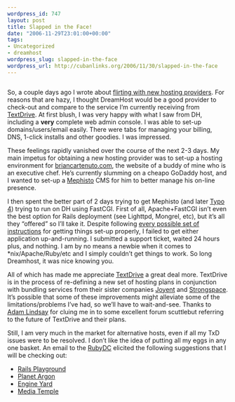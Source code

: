 ```yaml
--- 
wordpress_id: 747
layout: post
title: Slapped in the Face!
date: "2006-11-29T23:01:00+00:00"
tags: 
- Uncategorized
- dreamhost
wordpress_slug: slapped-in-the-face
wordpress_url: http://cubanlinks.org/2006/11/30/slapped-in-the-face
---
```

<p><img src="http://textdrive.com/images/textdrive.gif" alt="" /></p>


<p>So, a couple days ago I wrote about <a href="http://cubanlinks.org/blog/articles/2006/11/28/flirting-with-new-hosts">flirting with new hosting providers</a>. For reasons that are hazy, I thought DreamHost would be a good provider to check-out and compare to the service I&#8217;m currently receiving from <span class="sponsor"><a href="http://www.shareasale.com/r.cfm?B=69506&#38;U=192330&#38;M=10198">TextDrive</a></span>. At first blush, I was very happy with what I saw from DH, including a <strong>very</strong> complete web admin console. I was able to set-up domains/users/email easily. There were tabs for managing your billing, <span class="caps">DNS</span>, 1-click installs and other goodies. I was impressed.</p>


<p>These feelings rapidly vanished over the course of the next 2-3 days. My main impetus for obtaining a new hosting provider was to set-up a hosting environment for <a href="http://briancartenuto.com">briancartenuto.com</a>, the website of a buddy of mine who is an executive chef. He&#8217;s currently slumming on a cheapo GoDaddy host, and I wanted to set-up a <a href="http://mephistoblog.com">Mephisto</a> CMS for him to better manage his on-line presence.</p>


<p>I then spent the better part of 2 days trying to get Mephisto (and later <a href="http://www.typosphere.org">Typo 4</a>) trying to run on DH using FastCGI.  First of all, Apache+FastCGI isn&#8217;t even the best option for Rails deployment (see Lighttpd, Mongrel, etc), but it&#8217;s all they &#8220;offered&#8221; so I&#8217;ll take it. Despite following <a href="http://www.google.com/search?q=dreamhost+rails+fastcgi&#38;ie=utf-8&#38;oe=utf-8&#38;rls=org.mozilla:en-US:official&#38;client=firefox-a">every possible set of instructions</a> for getting things set-up properly, I failed to get either application up-and-running. I submitted a support ticket, waited 24 hours plus, and nothing. I am by no means a newbie when it comes to *nix/Apache/Ruby/etc and I simply couldn&#8217;t get things to work. So long Dreamhost, it was nice knowing you.</p>


<p>All of which has made me appreciate <span class="sponsor"><a href="http://www.shareasale.com/r.cfm?B=69506&#38;U=192330&#38;M=10198">TextDrive</a></span> a great deal more. TextDrive is in the process of re-defining a new set of hosting plans in conjunction with bundling services from their sister companies <span class="sponsor"><a href="http://www.shareasale.com/r.cfm?B=57232&#38;U=192330&#38;M=10198">Joyent</a></span> and <span class="sponsor"><a href="http://www.shareasale.com/r.cfm?B=69507&#38;U=192330&#38;M=10198">Strongspace</a></span>. It&#8217;s possible that some of these improvements might alleviate some of the limitations/problems I&#8217;ve had, so we&#8217;ll have to wait-and-see. Thanks to <a href="http://lindsay.at/blog">Adam Lindsay</a> for cluing me in to some excellent forum scuttlebut referring to the future of TextDrive and their plans.</p>


<p>Still, I am very much in the market for alternative hosts, even if all my TxD issues were to be resolved. I don&#8217;t like the idea of putting all my eggs in any one basket. An email to the <a href="http://www.rubydc.org">RubyDC</a> elicited the following suggestions that I will be checking out:</p>


<ul>
<li><a href="http://www.railsplayground.com">Rails Playground</a></li>
	<li><a href="http://planetargon.com">Planet Argon</a></li>
	<li><a href="http://engineyard.com">Engine Yard</a></li>
	<li><a href="http://tinyurl.com/vqwtz">Media Temple</a></li>
</ul>
